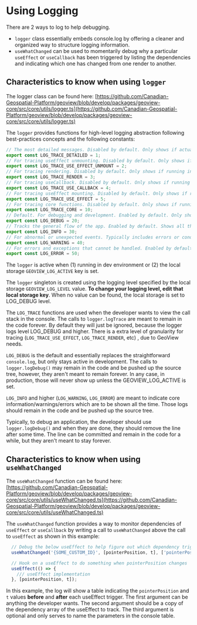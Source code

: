 # Using Logging #

There are 2 ways to log to help debugging.
- `logger` class essentially embeds console.log by offering a cleaner and organized way to structure logging information.
- `useWhatChanged` can be used to momentarily debug why a particular `useEffect` or `useCallback` has been triggered by listing the dependencies and indicating which one has changed from one render to another.

## Characteristics to know when using `logger` ##

The logger class can be found here:  [https://github.com/Canadian-Geospatial-Platform/geoview/blob/develop/packages/geoview-core/src/core/utils/logger.ts](https://github.com/Canadian-Geospatial-Platform/geoview/blob/develop/packages/geoview-core/src/core/utils/logger.ts)

The `logger` provides functions for high-level logging abstraction following best-practices concepts and the following constants:
```ts
// The most detailed messages. Disabled by default. Only shows if actually running in dev environment, never shown otherwise.
export const LOG_TRACE_DETAILED = 1;
// For tracing useEffect unmounting. Disabled by default. Only shows if running in dev environment or GEOVIEW_LOG_ACTIVE key is set in local storage.
export const LOG_TRACE_USE_EFFECT_UNMOUNT = 2;
// For tracing rendering. Disabled by default. Only shows if running in dev environment or GEOVIEW_LOG_ACTIVE key is set in local storage.
export const LOG_TRACE_RENDER = 3;
// For tracing useCallback. Disabled by default. Only shows if running in dev environment or GEOVIEW_LOG_ACTIVE key is set in local storage.
export const LOG_TRACE_USE_CALLBACK = 4;
// For tracing useEffect mounting. Disabled by default. Only shows if running in dev environment or GEOVIEW_LOG_ACTIVE key is set in local storage.
export const LOG_TRACE_USE_EFFECT = 5;
// For tracing core functions. Disabled by default. Only shows if running in dev environment or GEOVIEW_LOG_ACTIVE key is set in local storage.
export const LOG_TRACE_CORE = 10;
// Default. For debugging and development. Enabled by default. Only shows if running in dev environment or GEOVIEW_LOG_ACTIVE key is set in local storage.
export const LOG_DEBUG = 20;
// Tracks the general flow of the app. Enabled by default. Shows all the time.
export const LOG_INFO = 30;
// For abnormal or unexpected events. Typically includes errors or conditions that don't cause the app to fail. Enabled by default. Shows all the time.
export const LOG_WARNING = 40;
// For errors and exceptions that cannot be handled. Enabled by default. Shows all the time.
export const LOG_ERROR = 50;
```

The `logger` is active when (1) running in dev environment or (2) the local storage `GEOVIEW_LOG_ACTIVE` key is set.

The `logger` singleton is created using the logging level specified by the local storage `GEOVIEW_LOG_LEVEL` value. __To change your logging level, edit that local storage key__. When no value can be found, the local storage is set to LOG_DEBUG level.

The `LOG_TRACE` functions are used when the developer wants to view the call stack in the console. The calls to `logger.logTrace` are meant to remain in the code forever. By default they will just be ignored, because the logger logs level LOG_DEBUG and higher. There is a extra level of granularity for tracing (`LOG_TRACE_USE_EFFECT`, `LOG_TRACE_RENDER`, etc) , due to GeoView needs.

`LOG_DEBUG` is the default and essentially replaces the straightforward `console.log`, but only stays active in development. The calls to `logger.logDebug()` may remain in the code and be pushed up the source tree, however, they aren't meant to remain forever. In any case, in production, those will never show up unless the GEOVIEW_LOG_ACTIVE is set.

`LOG_INFO` and higher (`LOG_WARNING`, `LOG_ERROR`) are meant to indicate core information/warnings/errors which are to be shown all the time. Those logs should remain in the code and be pushed up the source tree.

Typically, to debug an application, the developer should use `logger.logDebug()` and when they are done, they should remove the line after some time. The line can be committed and remain in the code for a while, but they aren't meant to stay forever.

## Characteristics to know when using `useWhatChanged` ##

The `useWhatChanged` function can be found here: [https://github.com/Canadian-Geospatial-Platform/geoview/blob/develop/packages/geoview-core/src/core/utils/useWhatChanged.ts](https://github.com/Canadian-Geospatial-Platform/geoview/blob/develop/packages/geoview-core/src/core/utils/useWhatChanged.ts)

The `useWhatChanged` function provides a way to monitor dependencies of `useEffect` or `useCallback` by writing a call to `useWhatChanged` above the call to `useEffect` as shown in this example:

```ts
  // Debug the below useEffect to help figure out which dependency triggered the useEffect
  useWhatChanged('{SOME_CUSTOM_ID}', [pointerPosition, t], ['pointerPosition', 't']);

  // Hook on a useEffect to do something when pointerPosition changes
  useEffect(() => {
    /// useEffect implementation
  }, [pointerPosition, t]);
```

In this example, the log will show a table indicating the `pointerPosition` and `t` values __before__ and __after__ each useEffect trigger. The first argument can be anything the developer wants. The second argument should be a copy of the dependency array of the useEffect to track. The third argument is optional and only serves to name the parameters in the console table.
